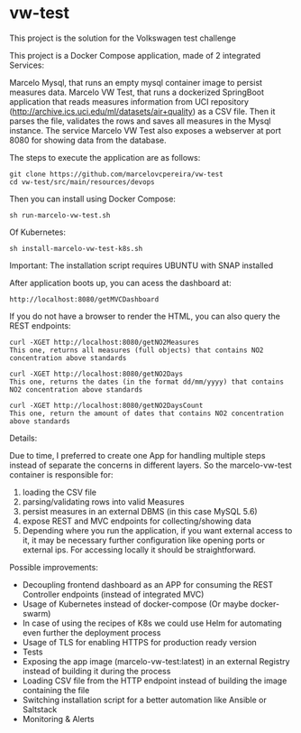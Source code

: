 # vw-test

This project is the solution for the Volkswagen test challenge

This project is a Docker Compose application, made of 2 integrated Services:

Marcelo Mysql, that runs an empty mysql container image to persist measures data.
Marcelo VW Test, that runs a dockerized SpringBoot application that reads measures information from UCI repository (http://archive.ics.uci.edu/ml/datasets/air+quality)
as a CSV file.
Then it parses the file, validates the rows and saves all measures in the Mysql instance.
The service Marcelo VW Test also exposes a webserver at port 8080 for showing data from the database.

The steps to execute the application are as follows:

```
git clone https://github.com/marcelovcpereira/vw-test
cd vw-test/src/main/resources/devops
```

Then you can install using Docker Compose:
```
sh run-marcelo-vw-test.sh
```

Of Kubernetes:
```
sh install-marcelo-vw-test-k8s.sh
```
Important:
The installation script requires UBUNTU with SNAP installed

After application boots up, you can acess the dashboard at:
```
http://localhost:8080/getMVCDashboard
```


If you do not have a browser to render the HTML, you can also query the REST endpoints:
```
curl -XGET http://localhost:8080/getNO2Measures
This one, returns all measures (full objects) that contains NO2 concentration above standards

curl -XGET http://localhost:8080/getNO2Days
This one, returns the dates (in the format dd/mm/yyyy) that contains NO2 concentration above standards

curl -XGET http://localhost:8080/getNO2DaysCount
This one, return the amount of dates that contains NO2 concentration above standards
```

Details:

Due to time, I preferred to create one App for handling multiple steps instead of separate the concerns in different layers.
So the marcelo-vw-test container is responsible for:
1) loading the CSV file
2) parsing/validating rows into valid Measures
3) persist measures in an external DBMS (in this case MySQL 5.6)
4) expose REST and MVC endpoints for collecting/showing data
5) Depending where you run the application, if you want external access to it, it may be necessary further configuration
like opening ports or external ips. For accessing locally it should be straightforward.

Possible improvements:
- Decoupling frontend dashboard as an APP for consuming the REST Controller endpoints (instead of integrated MVC)
- Usage of Kubernetes instead of docker-compose (Or maybe docker-swarm)
- In case of using the recipes of K8s we could use Helm for automating even further the deployment process
- Usage of TLS for enabling HTTPS for production ready version
- Tests
- Exposing the app image (marcelo-vw-test:latest) in an external Registry instead of building it during the process
- Loading CSV file from the HTTP endpoint instead of building the image containing the file
- Switching installation script for a better automation like Ansible or Saltstack
- Monitoring & Alerts